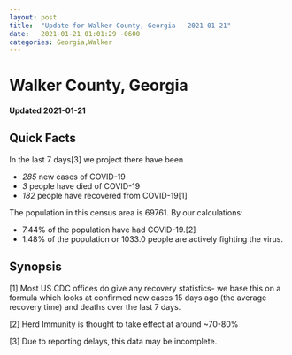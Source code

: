```yaml
---
layout: post
title:  "Update for Walker County, Georgia - 2021-01-21"
date:   2021-01-21 01:01:29 -0600
categories: Georgia,Walker
---
```


# Walker County, Georgia
#### Updated 2021-01-21

## Quick Facts

In the last 7 days[3] we project there have been
- *285* new cases of COVID-19
- *3* people have died of COVID-19
- *182* people have recovered from COVID-19[1]

The population in this census area is 69761. By our calculations:
- 7.44% of the population have had COVID-19.[2]
- 1.48% of the population or 1033.0 people are actively fighting the virus.

## Synopsis




[1] Most US CDC offices do give any recovery statistics- we base this on a formula which looks at confirmed new cases
15 days ago (the average recovery time) and deaths over the last 7 days.

[2] Herd Immunity is thought to take effect at around ~70-80%

[3] Due to reporting delays, this data may be incomplete.
 
    